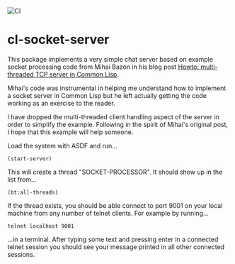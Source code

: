 ![CI](https://github.com/jlucas/cl-socket-server/workflows/ci/badge.svg?branch=master)

# cl-socket-server

This package implements a very simple chat server based on example
socket processing code from Mihai Bazon in his blog post
[Howto: multi-threaded TCP server in Common Lisp](http://mihai.bazon.net/blog/howto-multi-threaded-tcp-server-in-common-lisp).

Mihai's code was instrumental in helping me understand how to
implement a socket server in Common Lisp but he left actually getting
the code working as an exercise to the reader.

I have dropped the multi-threaded client handling aspect of the server
in order to simplify the example.  Following in the spirit of Mihai's
original post, I hope that this example will help someone.

Load the system with ASDF and run...

    (start-server)

This will create a thread "SOCKET-PROCESSOR".  It should show up in
the list from...

    (bt:all-threads)

If the thread exists, you should be able connect to port 9001 on your
local machine from any number of telnet clients.  For example by
running...

    telnet localhost 9001

...in a terminal.  After typing some text and pressing enter in a
connected telnet session you should see your message printed in all
other connected sessions.


